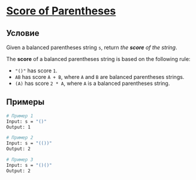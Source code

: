 # [Score of Parentheses](https://leetcode.com/problems/score-of-parentheses/)

## Условие

Given a balanced parentheses string `s`, return _the **score** of the string_.

The **score** of a balanced parentheses string is based on the following rule:

* `"()"` has score `1`.
* `AB` has score `A + B`, where `A` and `B` are balanced parentheses strings.
* `(A)` has score `2 * A`, where `A` is a balanced parentheses string.

## Примеры

```bash
# Пример 1
Input: s = "()"
Output: 1
```

```bash
# Пример 2
Input: s = "(())"
Output: 2
```

```bash
# Пример 3
Input: s = "()()"
Output: 2
```

